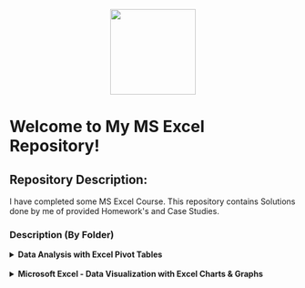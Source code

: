 <p align="center">
    <a href="https://leetcode.com/clfm/">
        <img height=150 src="https://raw.githubusercontent.com/ybg345/MS-Excel/master/Images/Excel_Logo.png">
    </a>
</p>

# Welcome to My MS Excel Repository!

## Repository Description: 
I have completed some MS Excel Course. This repository contains Solutions done by me of provided Homework's and Case Studies.

### Description (By Folder)

<details>
    <summary><b>Data Analysis with Excel Pivot Tables</b></summary><br>
    
    This folder contains two excel files namely - IMDd-Movie-Database-Analysis.xlsx & PivotTable-Case-Studies_Solutions_by_mehedi.xlsx
    
</details> 
<br>

<details>
    <summary><b>Microsoft Excel - Data Visualization with Excel Charts & Graphs</b></summary><br>
    
    Working file will be uploaded soon. 

</details>
